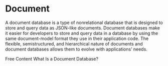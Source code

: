 # Document

A document database is a type of nonrelational database that is designed to store and query data as JSON-like documents. Document databases make it easier for developers to store and query data in a database by using the same document-model format they use in their application code. The flexible, semistructured, and hierarchical nature of documents and document databases allows them to evolve with applications’ needs.

<ResourceGroupTitle>Free Content</ResourceGroupTitle>
<BadgeLink colorScheme='yellow' badgeText='Read' href='https://aws.amazon.com/nosql/document/'>What Is a Document Database?</BadgeLink>
